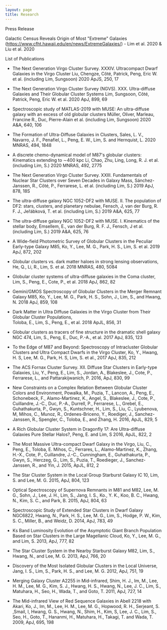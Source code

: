 ```yaml
---
layout: page
title: Research
---
```



Press Release


Galactic Census Reveals Origin of Most "Extreme" Galaxies
(https://www.cfht.hawaii.edu/en/news/ExtremeGalaxies/) - Lim et al. 2020 & Liu et al. 2020


List of Publications


- The Next Generation Virgo Cluster Survey. XXXIV. Ultracompact Dwarf Galaxies in the Virgo Cluster
Liu, Chengze, Côté, Patrick, Peng, Eric W. et al. (including Lim, Sungsoon)
2020 ApJS, 250, 17


- The Next Generation Virgo Cluster Survey (NGVS). XXX. Ultra-diffuse Galaxies and Their Globular Cluster Systems
Lim, Sungsoon, Côté, Patrick, Peng, Eric W. et al.
2020 ApJ, 899, 69

- Spectroscopic study of MATLAS-2019 with MUSE: An ultra-diffuse galaxy with an excess of old globular clusters
Müller, Oliver, Marleau, Francine R., Duc, Pierre-Alain et al. (including Lim, Sungsoon)
2020 A&A, 640, 106


- The Formation of Ultra-Diffuse Galaxies in Clusters,
Sales, L. V., Navarro, J. F., Penafiel, L., Peng, E. W., Lim, S. and Hernquist, L.
2020 MNRAS, 494, 1848


- A discrete chemo-dynamical model of M87's globular clusters: Kinematics extending to ∼400 kpc
Li, Chao, Zhu, Ling, Long, R. J. et al. (including Lim, S.)
2020 MNRAS, 492, 2775


- The Next Generation Virgo Cluster Survey. XXIII. Fundamentals of Nuclear Star Clusters over Seven Decades in Galaxy Mass,
Sánchez-Janssen, R., Côté, P., Ferrarese, L. et al. (including Lim, S.)
2019 ApJ, 878, 18S

- The ultra-diffuse galaxy NGC 1052-DF2 with MUSE. II. The population of DF2: stars, clusters, and planetary nebulae,
Fensch, J, van der Burg, R. F. J., Jeřábková, T. et al. (including Lim, S.)
2019 A&A, 625, 77


- The ultra-diffuse galaxy NGC 1052-DF2 with MUSE. I. Kinematics of the stellar body,
Emsellem, E., van der Burg, R. F. J., Fensch, J et al. (including Lim, S.)
2019 A&A, 625, 76


- A Wide-field Photometric Survey of Globular Clusters in the Peculiar Early-type Galaxy M85,
Ko, Y., Lee, M. G., Park, H. S., Lim, S. et al.
2019 ApJ, 872, 202


- Globular clusters vs. dark matter haloes in strong lensing observations,  
He, Q., Li, R., Lim, S. et al.
2018 MNRAS, 480, 5084


- Globular cluster systems of ultra-diffuse galaxies in the Coma cluster,  
Lim, S., Peng, E., Cote, P., et al.
2018 ApJ, 862, 82


- Gemini/GMOS Spectroscopy of Globular Clusters in the Merger Remnant Galaxy M85, 
Ko, Y., Lee, M. G., Park, H. S., Sohn, J., Lim, S., and Hwang, N. 
2018 ApJ, 859, 108


- Dark Matter in Ultra Diffuse Galaxies in the Virgo Cluster from Their Globular Cluster Populations,  
Toloba, E., Lim, S., Peng, E., et al.
2018 ApJL, 856, 31


- Globular clusters as tracers of fine structure in the dramatic shell galaxy NGC 474, 
Lim, S., Peng, E., Duc, P.-A., et al.
2017 ApJ, 835, 123 


- To the Edge of M87 and Beyond: Spectroscopy of Intracluster Globular Clusters and Ultra Compact Dwarfs in the Virgo Cluster, 
Ko, Y., Hwang, H. S, Lee, M. G., Park, H. S, Lim, S. et al.,
2017 ApJ, 835, 212


- The ACS Fornax Cluster Survey. XII. Diffuse Star Clusters in Early-type Galaxies, 
Liu, Y., Peng, E., Lim, S., Jordan, A., Blakeslee, J., Cote, P., Ferrarese, L., and Pattarakijwanich, P.
2016, ApJ, 830, 99


- New Constraints on a Complex Relation Between Globular Cluster Colors and Environment, 
Powalka, M., Puzia, T., Lancon, A., Peng, E., Schonebeck, F., Alamo-Martinez, K., Angel, S., Blakeslee, J., Cote, P., Cuillandre, J.-C., Duc, P.-A., Durrell, P., Ferrarese, L., Grebel, E., Guhathakurta, P., Gwyn, S., Kuntschner, H., Lim, S., Liu, C.,  Lyubenova, M, Mihos, C., Munoz, R., Ordenes-Briceno, Y., Roediger, J., Sanchez-Janssen, R., Spengler, C., Toloba, E., and Zhang, H.
2016, ApJL, 829, 5


- A Rich Globular Cluster System in Dragonfly 17: Are Ultra-diffuse Galaxies Pure Stellar Halos?, 
Peng, E. and Lim, S
2016, ApJL, 822, 2


- The Most Massive Ultra-compact Dwarf Galaxy in the Virgo, 
Liu, C., Peng, E., Toloba, E. Mihos, C., Ferrares, L., Alamo-Martinez, K., Zhang, H.-X., Cote, P., Cuillandre, J.-C., Cunningham, E., Guhathakurta, P., Gwyn, S., Herczeg, G., Lim, S., Puzia, T., Roedieger, J., Sanchez-Janssen, R., and Yin, J.
2015, ApJL, 812, 2


- The Star Cluster System in the Local Group Starburst Galaxy IC 10, 
Lim, S. and Lee, M. G.
2015, ApJ, 804, 123


- Optical Spectroscopy of Supernova Remnants in M81 and M82, 
Lee, M. G., Sohn, J., Lee, J. H., Lim, S., Jang, I. S., Ko., Y. K., Koo, B. C., Hwang, N., Kim, S. C., and Park, B.
2015, ApJ, 804, 63 


- Spectroscopic Study of Extended Star Clusters in Dwarf Galaxy NGC6822, 
Hwang, N., Park, H. S., Lee, M. G., Lim, S., Hodge, P. W., Kim, S. C., Miller, B., and Weidz, D.
2014, ApJ, 783, 49


- Ks Band Luminosity Evolution of the Asymptotic Giant Branch Population Based on Star Clusters in the Large Magellanic Cloud, 
Ko, Y., Lee, M. G., and Lim, S.
2013, ApJ, 777, 82


- The Star Cluster System in the Nearby Starburst Galaxy M82, 
Lim, S., Hwang, N., and Lee, M. G.
2013, ApJ, 766, 20


- Discovery of the Most Isolated Globular Clusters in the Local Universe, 
Jang, I. S., Lim, S., Park, H. S., and Lee, M. G.
2012, ApJ, 751, 19


- Merging Galaxy Cluster A2255 in Mid-infrared, 
Shim, H. J., Im, M., Lee, H. M., Lee, M. G., Kim, S. J., Hwang, H. S., Hwang, N., Lee, J. C., Lim, S., Matuhara, H., Seo, H., Wada, T., and Goto, T.
2011, ApJ, 727, 14


- The Mid-infrared View of Red Sequence Galaxies in Abell 2218 with Akari, 
Ko, J., Im, M., Lee, H. M., Lee, M. G., Hopwood, R. H., Serjeant, S. ,Smail, I, Hwang, G. S., Hwang, N., Shim, H., Kim, S, Lee, J. C., Lim, S., Seo, H., Goto, T., Hananmi, H., Matuhara, H., Takagi, T. and Wada, T.
2009, ApJ, 695, 198
